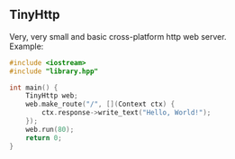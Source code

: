## TinyHttp

Very, very small and basic cross-platform http web server.  
Example:

```cpp
#include <iostream>
#include "library.hpp"

int main() {
    TinyHttp web;
    web.make_route("/", [](Context ctx) {
        ctx.response->write_text("Hello, World!");
    });
    web.run(80);
    return 0;
}
```